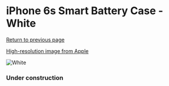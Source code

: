 # iPhone 6s Smart Battery Case - White

[Return to previous page](/iphone_6)

[High-resolution image from Apple](https://store.storeimages.cdn-apple.com/8756/as-images.apple.com/is/MGQM2?wid=4500&hei=4500&fmt=png)

<div style="width: 384px"><img src="/everypreview/MGQM2.png" alt="White"></div>

### Under construction
